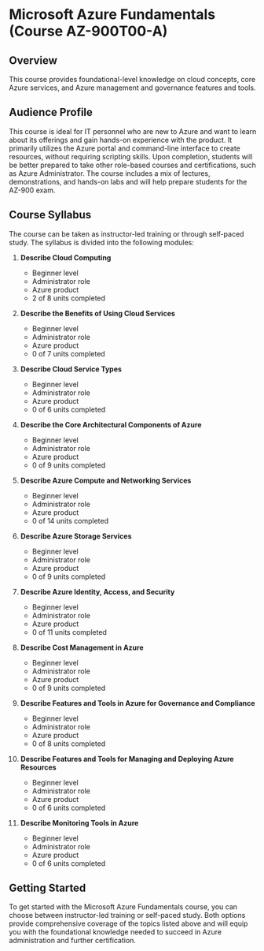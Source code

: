 # Microsoft Azure Fundamentals (Course AZ-900T00-A)

## Overview

This course provides foundational-level knowledge on cloud concepts, core Azure services, and Azure management and governance features and tools.

## Audience Profile

This course is ideal for IT personnel who are new to Azure and want to learn about its offerings and gain hands-on experience with the product. It primarily utilizes the Azure portal and command-line interface to create resources, without requiring scripting skills. Upon completion, students will be better prepared to take other role-based courses and certifications, such as Azure Administrator. The course includes a mix of lectures, demonstrations, and hands-on labs and will help prepare students for the AZ-900 exam.

## Course Syllabus

The course can be taken as instructor-led training or through self-paced study. The syllabus is divided into the following modules:

1. **Describe Cloud Computing**

   - Beginner level
   - Administrator role
   - Azure product
   - 2 of 8 units completed

2. **Describe the Benefits of Using Cloud Services**

   - Beginner level
   - Administrator role
   - Azure product
   - 0 of 7 units completed

3. **Describe Cloud Service Types**

   - Beginner level
   - Administrator role
   - Azure product
   - 0 of 6 units completed

4. **Describe the Core Architectural Components of Azure**

   - Beginner level
   - Administrator role
   - Azure product
   - 0 of 9 units completed

5. **Describe Azure Compute and Networking Services**

   - Beginner level
   - Administrator role
   - Azure product
   - 0 of 14 units completed

6. **Describe Azure Storage Services**

   - Beginner level
   - Administrator role
   - Azure product
   - 0 of 9 units completed

7. **Describe Azure Identity, Access, and Security**

   - Beginner level
   - Administrator role
   - Azure product
   - 0 of 11 units completed

8. **Describe Cost Management in Azure**

   - Beginner level
   - Administrator role
   - Azure product
   - 0 of 9 units completed

9. **Describe Features and Tools in Azure for Governance and Compliance**

   - Beginner level
   - Administrator role
   - Azure product
   - 0 of 8 units completed

10. **Describe Features and Tools for Managing and Deploying Azure Resources**

    - Beginner level
    - Administrator role
    - Azure product
    - 0 of 6 units completed

11. **Describe Monitoring Tools in Azure**
    - Beginner level
    - Administrator role
    - Azure product
    - 0 of 6 units completed

## Getting Started

To get started with the Microsoft Azure Fundamentals course, you can choose between instructor-led training or self-paced study. Both options provide comprehensive coverage of the topics listed above and will equip you with the foundational knowledge needed to succeed in Azure administration and further certification.
